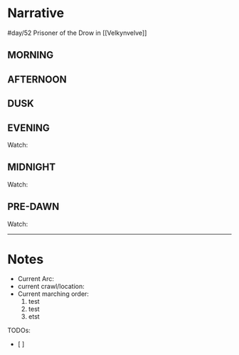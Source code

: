 # Narrative
#day/52
Prisoner of the Drow in [[Velkynvelve]]
## MORNING

## AFTERNOON

## DUSK

## EVENING
Watch: 

## MIDNIGHT
Watch: 

## PRE-DAWN
Watch: 

___
# Notes
- Current Arc:
- current crawl/location:
- Current marching order:
    1. test
    1. test
    1. etst

TODOs:
  - [ ] 